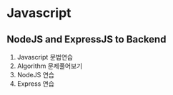 # Javascript

## NodeJS and ExpressJS to Backend

1. Javascript 문법연습
2. Algorithm 문제풀어보기
3. NodeJS 연습
4. Express 연습
